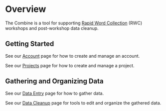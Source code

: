 # Overview

The Combine is a tool for supporting
[Rapid Word Collection](https://www.sil.org/enterprise-news/rapid-word-collection-updated-approach-dictionary-creation)
(RWC) workshops and post-workshop data cleanup.

## Getting Started

See our [Account](account.md) page for how to create and manage an account.

See our [Projects](project.md) page for how to create and manage a project.

## Gathering and Organizing Data

See our [Data Entry](dataEntry.md) page for how to gather data.

See our [Data Cleanup](goals.md) page for tools to edit and organize the gathered data.
